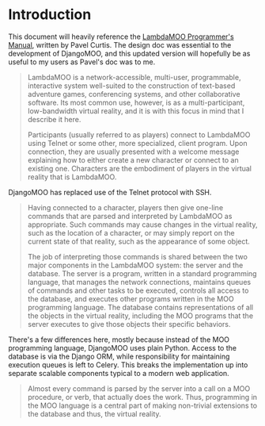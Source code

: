 # Introduction

This document will heavily reference the [LambdaMOO Programmer's Manual](https://www.hayseed.net/MOO/manuals/ProgrammersManual.html), written by Pavel Curtis. The design doc was essential to the development of DjangoMOO, and this updated version will hopefully be as useful to my users as Pavel's doc was to me.

> LambdaMOO is a network-accessible, multi-user, programmable, interactive system well-suited to the construction of text-based adventure games, conferencing systems, and other collaborative software. Its most common use, however, is as a multi-participant, low-bandwidth virtual reality, and it is with this focus in mind that I describe it here.
>
> Participants (usually referred to as players) connect to LambdaMOO using Telnet or some other, more specialized, client program. Upon connection, they are usually presented with a welcome message explaining how to either create a new character or connect to an existing one. Characters are the embodiment of players in the virtual reality that is LambdaMOO.

DjangoMOO has replaced use of the Telnet protocol with SSH.

> Having connected to a character, players then give one-line commands that are parsed and interpreted by LambdaMOO as appropriate. Such commands may cause changes in the virtual reality, such as the location of a character, or may simply report on the current state of that reality, such as the appearance of some object.
>
> The job of interpreting those commands is shared between the two major components in the LambdaMOO system: the server and the database. The server is a program, written in a standard programming language, that manages the network connections, maintains queues of commands and other tasks to be executed, controls all access to the database, and executes other programs written in the MOO programming language. The database contains representations of all the objects in the virtual reality, including the MOO programs that the server executes to give those objects their specific behaviors.

There's a few differences here, mostly because instead of the MOO programming language, DjangoMOO uses plain Python. Access to the database is via the Django ORM, while responsibility for maintaining execution queues is left to Celery. This breaks the implementation up into separate scalable components typical to a modern web application.

> Almost every command is parsed by the server into a call on a MOO procedure, or verb, that actually does the work. Thus, programming in the MOO language is a central part of making non-trivial extensions to the database and thus, the virtual reality.
